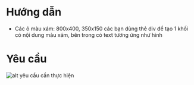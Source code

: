 # Hướng dẫn

- Các ô màu xám: 800x400, 350x150 các bạn dùng thẻ div để tạo 1 khối có nội dung màu xám, bên trong có text tương ứng như hình

# Yêu cầu

![alt yêu cầu cần thực hiện](https://github.com/trunghongoc/REACTJS2003E-homework/blob/master/03_5_corona/homework/layout-basic/requirement.png)